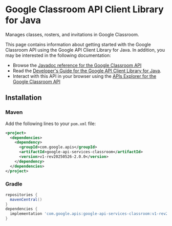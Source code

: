 # Google Classroom API Client Library for Java

Manages classes, rosters, and invitations in Google Classroom.

This page contains information about getting started with the Google Classroom API
using the Google API Client Library for Java. In addition, you may be interested
in the following documentation:

* Browse the [Javadoc reference for the Google Classroom API][javadoc]
* Read the [Developer's Guide for the Google API Client Library for Java][google-api-client].
* Interact with this API in your browser using the [APIs Explorer for the Google Classroom API][api-explorer]

## Installation

### Maven

Add the following lines to your `pom.xml` file:

```xml
<project>
  <dependencies>
    <dependency>
      <groupId>com.google.apis</groupId>
      <artifactId>google-api-services-classroom</artifactId>
      <version>v1-rev20250526-2.0.0</version>
    </dependency>
  </dependencies>
</project>
```

### Gradle

```gradle
repositories {
  mavenCentral()
}
dependencies {
  implementation 'com.google.apis:google-api-services-classroom:v1-rev20250526-2.0.0'
}
```

[javadoc]: https://googleapis.dev/java/google-api-services-classroom/latest/index.html
[google-api-client]: https://github.com/googleapis/google-api-java-client/
[api-explorer]: https://developers.google.com/apis-explorer/#p/classroom/v1/

